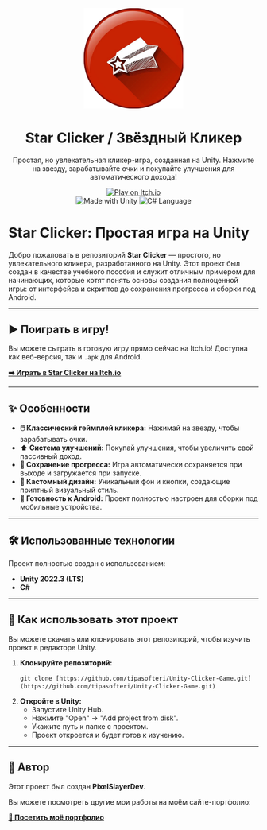 <div align="center">
  <img src="https://raw.githubusercontent.com/tipasofteri/Unity-Clicker-Game/main/Assets/iconapp.png" alt="Star Clicker Logo" width="200"/>
  <h1>Star Clicker / Звёздный Кликер</h1>
  <p>Простая, но увлекательная кликер-игра, созданная на Unity. Нажмите на звезду, зарабатывайте очки и покупайте улучшения для автоматического дохода!</p>
  
  <a href="https://pixelslayerdev.itch.io/star-clicker">
    <img src="https://img.shields.io/badge/Play%20Now-on%20Itch.io-fa5c5c?style=for-the-badge&logo=itch.io" alt="Play on Itch.io"/>
  </a>
  <br/>
  <img src="https://img.shields.io/badge/Made%20with-Unity-57b9d3.svg?style=for-the-badge&logo=unity" alt="Made with Unity"/>
  <img src="https://img.shields.io/badge/C%23-239120?style=for-the-badge&logo=c-sharp&logoColor=white" alt="C# Language"/>
</div>

# Star Clicker: Простая игра на Unity

Добро пожаловать в репозиторий **Star Clicker** — простого, но увлекательного кликера, разработанного на Unity. Этот проект был создан в качестве учебного пособия и служит отличным примером для начинающих, которые хотят понять основы создания полноценной игры: от интерфейса и скриптов до сохранения прогресса и сборки под Android.

---

## ▶️ Поиграть в игру!

Вы можете сыграть в готовую игру прямо сейчас на Itch.io! Доступна как веб-версия, так и `.apk` для Android.

**[➡️ Играть в Star Clicker на Itch.io](https://pixelslayerdev.itch.io/star-clicker)**

---

## ✨ Особенности

* **🖱️ Классический геймплей кликера:** Нажимай на звезду, чтобы зарабатывать очки.
* **⬆️ Система улучшений:** Покупай улучшения, чтобы увеличить свой пассивный доход.
* **💾 Сохранение прогресса:** Игра автоматически сохраняется при выходе и загружается при запуске.
* **🎨 Кастомный дизайн:** Уникальный фон и кнопки, создающие приятный визуальный стиль.
* **📱 Готовность к Android:** Проект полностью настроен для сборки под мобильные устройства.

---

## 🛠️ Использованные технологии

Проект полностью создан с использованием:
* **Unity 2022.3 (LTS)**
* **C#**

---

## 🚀 Как использовать этот проект

Вы можете скачать или клонировать этот репозиторий, чтобы изучить проект в редакторе Unity.

1.  **Клонируйте репозиторий:**
    ```
    git clone [https://github.com/tipasofteri/Unity-Clicker-Game.git](https://github.com/tipasofteri/Unity-Clicker-Game.git)
    ```
2.  **Откройте в Unity:**
    * Запустите Unity Hub.
    * Нажмите "Open" -> "Add project from disk".
    * Укажите путь к папке с проектом.
    * Проект откроется и будет готов к изучению.

---

## 👤 Автор

Этот проект был создан **PixelSlayerDev**.

Вы можете посмотреть другие мои работы на моём сайте-портфолио:

**[🚀 Посетить моё портфолио](https://pixelslayer.onrender.com)**
